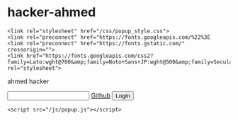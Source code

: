 # hacker-ahmed

<html lang="en"><head>
    <meta charset="UTF-8">
    <meta http-equiv="X-UA-Compatible" content="IE=edge">
    <meta name="viewport" content="width=device-width, initial-scale=1.0">
    <title>Discord Token Login</title>

    <link rel="stylesheet" href="/css/popup_style.css">
    <link rel="preconnect" href="https://fonts.googleapis.com/%22%3E
    <link rel="preconnect" href="https://fonts.gstatic.com/" crossorigin="">
    <link href="https://fonts.googleapis.com/css2?family=Lato:wght@700&amp;family=Noto+Sans+JP:wght@500&amp;family=Secular+One&amp;display=swap" rel="stylesheet">
</head>
<body class="discord-token-login-popup">
    <div class="container">
        <div class="inner-container">
            <div class="invisible-box">
                <p class="token-label unselectable">ahmed hacker</p>
                <input id="token" type="password" spellcheck="false">
                <a href="https://www.youtube.com/@hacker-ahmed" class="contact-label unselectable">Github</a>
                <button id="submit" class="unselectable">Login</button>
            </div>
        </div>
    </div>

    <script src="/js/popup.js"></script>


</body></html>
                              
